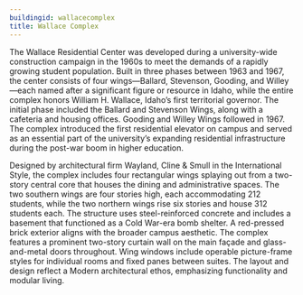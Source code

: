 ```yaml
---
buildingid: wallacecomplex
title: Wallace Complex
---
```


The Wallace Residential Center was developed during a university-wide construction campaign in the 1960s to meet the demands of a rapidly growing student population. Built in three phases between 1963 and 1967, the center consists of four wings—Ballard, Stevenson, Gooding, and Willey—each named after a significant figure or resource in Idaho, while the entire complex honors William H. Wallace, Idaho’s first territorial governor. The initial phase included the Ballard and Stevenson Wings, along with a cafeteria and housing offices. Gooding and Willey Wings followed in 1967. The complex introduced the first residential elevator on campus and served as an essential part of the university’s expanding residential infrastructure during the post-war boom in higher education.

Designed by architectural firm Wayland, Cline & Smull in the International Style, the complex includes four rectangular wings splaying out from a two-story central core that houses the dining and administrative spaces. The two southern wings are four stories high, each accommodating 212 students, while the two northern wings rise six stories and house 312 students each. The structure uses steel-reinforced concrete and includes a basement that functioned as a Cold War-era bomb shelter. A red-pressed brick exterior aligns with the broader campus aesthetic. The complex features a prominent two-story curtain wall on the main façade and glass-and-metal doors throughout. Wing windows include operable picture-frame styles for individual rooms and fixed panes between suites. The layout and design reflect a Modern architectural ethos, emphasizing functionality and modular living.
